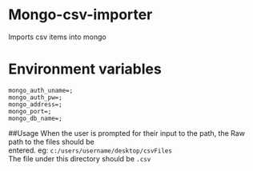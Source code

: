 # Mongo-csv-importer
Imports csv items into mongo

# Environment variables
```
mongo_auth_uname=;
mongo_auth_pw=;
mongo_address=;
mongo_port=;
mongo_db_name=;
```

##Usage
When the user is prompted for their input to the path, the Raw path to the files should be  
entered.
eg: `c:/users/username/desktop/csvFiles`  
The file under this directory should be `.csv`